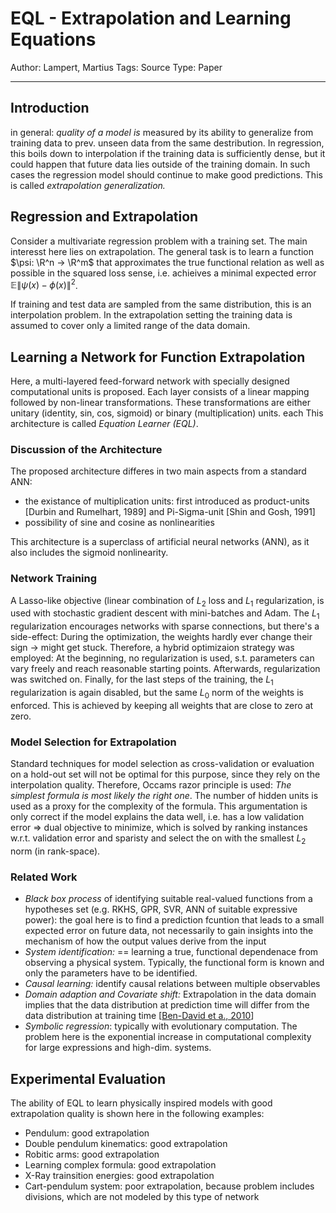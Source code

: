 # EQL - Extrapolation and Learning Equations

Author: Lampert, Martius
Tags: Source
Type: Paper

---

## Introduction

in general: *quality of a model is* measured by its ability to generalize from training data to prev. unseen data from the same destribution. In regression, this boils down to interpolation if the training data is sufficiently dense, but it could happen that future data lies outside of the training domain. In such cases the regression model should continue to make good predictions. This is called *extrapolation generalization.* 

## Regression and Extrapolation

Consider a multivariate regression problem with a training set. The main interesst here lies on extrapolation. The general task is to learn a function $\psi: \R^n → \R^m$ that approximates the true functional relation as well as possible in the squared loss sense, i.e. achieives a minimal expected error $\mathbb E \left \| \psi(x) - \phi(x) \right \| ^2$.

If training and test data are sampled from the same distribution, this is an interpolation problem. In the extrapolation setting the training data is assumed to cover only a limited range of the data domain. 

## Learning a Network for Function Extrapolation

Here, a multi-layered feed-forward network with specially designed computational units is proposed. Each layer consists of a linear mapping followed by non-linear transformations. These transformations are either unitary (identity, sin, cos, sigmoid) or binary (multiplication) units. each This architecture is called *Equation Learner (EQL)*. 

### Discussion of the Architecture

The proposed architecture differes in two main aspects from a standard ANN: 

- the existance of multiplication units: first introduced as product-units [Durbin and Rumelhart, 1989] and Pi-Sigma-unit [Shin and Gosh, 1991]
- possibility of sine and cosine as nonlinearities

This architecture is a superclass of artificial neural networks (ANN), as it also includes the sigmoid nonlinearity. 

### Network Training

A Lasso-like objective (linear combination of $L_2$ loss and $L_1$ regularization, is used with stochastic gradient descent with mini-batches and Adam. The $L_1$ regularization encourages networks with sparse connections, but there's a side-effect: During the optimization, the weights hardly ever change their sign → might get stuck. Therefore, a hybrid optimizaion strategy was employed: At the beginning, no regularization is used, s.t. parameters can vary freely and reach reasonable starting points. Afterwards, regularization was switched on. Finally, for the last steps of the training, the $L_1$ regularization is again disabled, but the same $L_0$ norm of the weights is enforced. This is achieved by keeping all weights that are close to zero at zero.

### Model Selection for Extrapolation

Standard techniques for model selection as cross-validation or evaluation on a hold-out set will not be optimal for this purpose, since they rely on the interpolation quality. Therefore, Occams razor principle is used: *The simplest formula is most likely the right one*. The number of hidden units is used as a proxy for the complexity of the formula. This argumentation is only correct if the model explains the data well, i.e. has a low validation error ⇒ dual objective to minimize, which is solved by ranking instances w.r.t. validation error and sparisty and select the on with the smallest $L_2$ norm (in rank-space). 

### Related Work

- *Black box process* of identifying suitable real-valued functions from a hypotheses set (e.g. RKHS, GPR, SVR, ANN of suitable expressive power): the goal here is to find a prediction fcuntion that leads to a small expected error on future data, not necessarily to gain insights into the mechanism of how the output values derive from the input
- *System identification:* == learning a true, functional dependenace from observing a physical system. Typically, the functional form is known and only the parameters have to be identified.
- *Causal learning:* identify causal relations between multiple observables
- *Domain adaption and Covariate shift:* Extrapolation in the data domain implies that the data distribution at prediction time will differ from the data distribution at training time [[Ben-David et a., 2010](https://www.alexkulesza.com/pubs/adapt_mlj10.pdf)]
- *Symbolic regression*: typically with evolutionary computation. The problem here is the exponential increase in computational complexity for large expressions and high-dim. systems.

## Experimental Evaluation

The ability of EQL to learn physically inspired models with good extrapolation quality is shown here in the following examples:

- Pendulum: good extrapolation
- Double pendulum kinematics: good extrapolation
- Robitic arms: good extrapolation
- Learning complex formula: good extrapolation
- X-Ray trainsition energies: good extrapolation
- Cart-pendulum system: poor extrapolation, because problem includes divisions, which are not modeled by this type of network